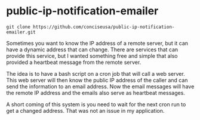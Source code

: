 # public-ip-notification-emailer

`git clone https://github.com/conciseusa/public-ip-notification-emailer.git`

Sometimes you want to know the IP address of a remote server, but it can have a dynamic address that can change. There are services that can provide this service, but I wanted something free and simple that also provided a heartbeat message from the remote server.

The idea is to have a bash script on a cron job that will call a web server. This web server will then know the public IP address of the caller and can send the information to an email address. Now the email messages will have the remote IP address and the emails also serve as heartbeat messages.

A short coming of this system is you need to wait for the next cron run to get a changed address. That was not an issue in my application.

